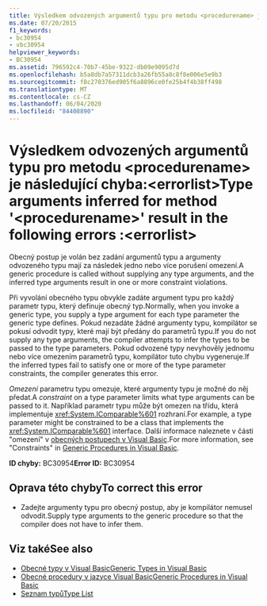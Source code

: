 ```yaml
---
title: Výsledkem odvozených argumentů typu pro metodu <procedurename> je následující chyba:<errorlist>
ms.date: 07/20/2015
f1_keywords:
- bc30954
- vbc30954
helpviewer_keywords:
- BC30954
ms.assetid: 796592c4-70b7-45be-9322-db09e9095d7d
ms.openlocfilehash: b5a8db7a57311dcb3a26fb55a8c8f8e006e5e9b3
ms.sourcegitcommit: f8c270376ed905f6a8896ce0fe25b4f4b38ff498
ms.translationtype: MT
ms.contentlocale: cs-CZ
ms.lasthandoff: 06/04/2020
ms.locfileid: "84408890"
---
```

# <a name="type-arguments-inferred-for-method-procedurename-result-in-the-following-errors-errorlist"></a><span data-ttu-id="357e3-102">Výsledkem odvozených argumentů typu pro metodu \<procedurename> je následující chyba:\<errorlist></span><span class="sxs-lookup"><span data-stu-id="357e3-102">Type arguments inferred for method '\<procedurename>' result in the following errors :\<errorlist></span></span>
<span data-ttu-id="357e3-103">Obecný postup je volán bez zadání argumentů typu a argumenty odvozeného typu mají za následek jedno nebo více porušení omezení.</span><span class="sxs-lookup"><span data-stu-id="357e3-103">A generic procedure is called without supplying any type arguments, and the inferred type arguments result in one or more constraint violations.</span></span>  
  
 <span data-ttu-id="357e3-104">Při vyvolání obecného typu obvykle zadáte argument typu pro každý parametr typu, který definuje obecný typ.</span><span class="sxs-lookup"><span data-stu-id="357e3-104">Normally, when you invoke a generic type, you supply a type argument for each type parameter the generic type defines.</span></span> <span data-ttu-id="357e3-105">Pokud nezadáte žádné argumenty typu, kompilátor se pokusí odvodit typy, které mají být předány do parametrů typu.</span><span class="sxs-lookup"><span data-stu-id="357e3-105">If you do not supply any type arguments, the compiler attempts to infer the types to be passed to the type parameters.</span></span> <span data-ttu-id="357e3-106">Pokud odvozené typy nevyhověly jednomu nebo více omezením parametrů typu, kompilátor tuto chybu vygeneruje.</span><span class="sxs-lookup"><span data-stu-id="357e3-106">If the inferred types fail to satisfy one or more of the type parameter constraints, the compiler generates this error.</span></span>  
  
 <span data-ttu-id="357e3-107">*Omezení* parametru typu omezuje, které argumenty typu je možné do něj předat.</span><span class="sxs-lookup"><span data-stu-id="357e3-107">A *constraint* on a type parameter limits what type arguments can be passed to it.</span></span> <span data-ttu-id="357e3-108">Například parametr typu může být omezen na třídu, která implementuje <xref:System.IComparable%601> rozhraní.</span><span class="sxs-lookup"><span data-stu-id="357e3-108">For example, a type parameter might be constrained to be a class that implements the <xref:System.IComparable%601> interface.</span></span> <span data-ttu-id="357e3-109">Další informace naleznete v části "omezení" v [obecných postupech v Visual Basic](../programming-guide/language-features/data-types/generic-procedures.md).</span><span class="sxs-lookup"><span data-stu-id="357e3-109">For more information, see "Constraints" in [Generic Procedures in Visual Basic](../programming-guide/language-features/data-types/generic-procedures.md).</span></span>  
  
 <span data-ttu-id="357e3-110">**ID chyby:** BC30954</span><span class="sxs-lookup"><span data-stu-id="357e3-110">**Error ID:** BC30954</span></span>  
  
## <a name="to-correct-this-error"></a><span data-ttu-id="357e3-111">Oprava této chyby</span><span class="sxs-lookup"><span data-stu-id="357e3-111">To correct this error</span></span>  
  
- <span data-ttu-id="357e3-112">Zadejte argumenty typu pro obecný postup, aby je kompilátor nemusel odvodit.</span><span class="sxs-lookup"><span data-stu-id="357e3-112">Supply type arguments to the generic procedure so that the compiler does not have to infer them.</span></span>  
  
## <a name="see-also"></a><span data-ttu-id="357e3-113">Viz také</span><span class="sxs-lookup"><span data-stu-id="357e3-113">See also</span></span>

- [<span data-ttu-id="357e3-114">Obecné typy v Visual Basic</span><span class="sxs-lookup"><span data-stu-id="357e3-114">Generic Types in Visual Basic</span></span>](../programming-guide/language-features/data-types/generic-types.md)
- [<span data-ttu-id="357e3-115">Obecné procedury v jazyce Visual Basic</span><span class="sxs-lookup"><span data-stu-id="357e3-115">Generic Procedures in Visual Basic</span></span>](../programming-guide/language-features/data-types/generic-procedures.md)
- [<span data-ttu-id="357e3-116">Seznam typů</span><span class="sxs-lookup"><span data-stu-id="357e3-116">Type List</span></span>](../language-reference/statements/type-list.md)

